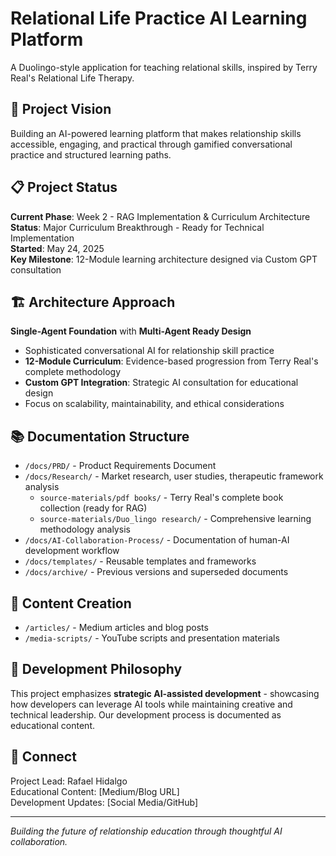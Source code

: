 # Relational Life Practice AI Learning Platform

A Duolingo-style application for teaching relational skills, inspired by Terry Real's Relational Life Therapy.

## 🎯 Project Vision

Building an AI-powered learning platform that makes relationship skills accessible, engaging, and practical through gamified conversational practice and structured learning paths.

## 📋 Project Status

**Current Phase**: Week 2 - RAG Implementation & Curriculum Architecture  
**Status**: Major Curriculum Breakthrough - Ready for Technical Implementation  
**Started**: May 24, 2025  
**Key Milestone**: 12-Module learning architecture designed via Custom GPT consultation

## 🏗️ Architecture Approach

**Single-Agent Foundation** with **Multi-Agent Ready Design**
- Sophisticated conversational AI for relationship skill practice
- **12-Module Curriculum**: Evidence-based progression from Terry Real's complete methodology
- **Custom GPT Integration**: Strategic AI consultation for educational design
- Focus on scalability, maintainability, and ethical considerations

## 📚 Documentation Structure

- `/docs/PRD/` - Product Requirements Document  
- `/docs/Research/` - Market research, user studies, therapeutic framework analysis
  - `source-materials/pdf books/` - Terry Real's complete book collection (ready for RAG)
  - `source-materials/Duo_lingo research/` - Comprehensive learning methodology analysis
- `/docs/AI-Collaboration-Process/` - Documentation of human-AI development workflow
- `/docs/templates/` - Reusable templates and frameworks
- `/docs/archive/` - Previous versions and superseded documents

## 📝 Content Creation

- `/articles/` - Medium articles and blog posts  
- `/media-scripts/` - YouTube scripts and presentation materials

## 🤝 Development Philosophy

This project emphasizes **strategic AI-assisted development** - showcasing how developers can leverage AI tools while maintaining creative and technical leadership. Our development process is documented as educational content.

## 🔗 Connect

Project Lead: Rafael Hidalgo  
Educational Content: [Medium/Blog URL]  
Development Updates: [Social Media/GitHub]

---

*Building the future of relationship education through thoughtful AI collaboration.*
